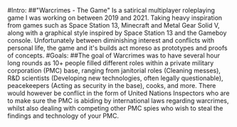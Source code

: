 #Intro:
##"Warcrimes - The Game" Is a satirical multiplayer roleplaying game I was working on between 2019 and 2021. Taking heavy inspiration from games such as Space Station 13, Minecraft and Metal Gear Solid V, along with a graphical style inspired by Space Station 13 and the Gameboy console. Unfortunately between diminishing interest and conflicts with personal life, the game and it's builds act moreso as prototypes and proofs of concepts.
#Goals:
##The goal of Warcrimes was to have several hour long rounds as 10+ people filled different roles within a private military corporation (PMC) base, ranging from janitorial roles (Cleaning messes), R&D scientists (Developing new technologies, often legally questionable), peacekeepers (Acting as security in the base), cooks, and more. There would however be conflict in the form of United Nations Inspectors who are to make sure the PMC is abiding by international laws regarding warcrimes, whilst also dealing with competing other PMC spies who wish to steal the findings and technology of your PMC.